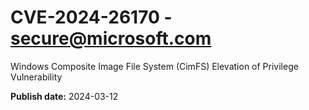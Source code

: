 # CVE-2024-26170 - secure@microsoft.com

Windows Composite Image File System (CimFS) Elevation of Privilege Vulnerability

**Publish date:** 2024-03-12
